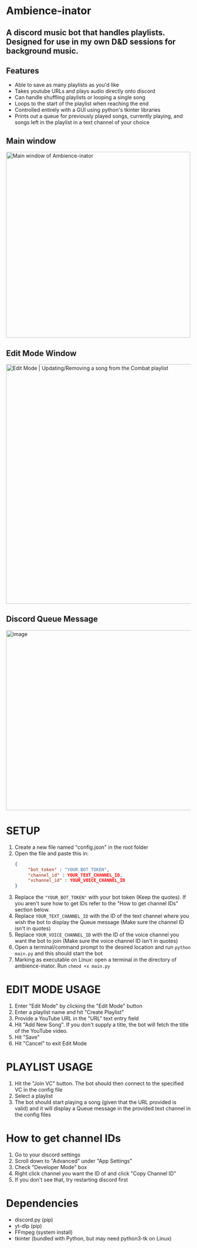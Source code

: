 # Ambience-inator
## A discord music bot that handles playlists. Designed for use in my own D&D sessions for background music.

## Features
- Able to save as many playlists as you'd like
- Takes youtube URLs and plays audio directly onto discord
- Can handle shuffling playlists or looping a single song
- Loops to the start of the playlist when reaching the end
- Controlled entirely with a GUI using python's tkinter libraries
- Prints out a queue for previously played songs, currently playing, and songs left in the playlist in a text channel of your choice

## Main window
<img width="502" height="506" alt="Main window of Ambience-inator" src="https://github.com/user-attachments/assets/778063e3-dfca-4fc3-9094-4ce363d50a84" />

## Edit Mode Window
<img width="828" height="652" alt="Edit Mode | Updating/Removing a song from the Combat playlist" src="https://github.com/user-attachments/assets/42733be2-19ab-41f1-aa1c-d7ff95f98380" />

## Discord Queue Message
<img width="594" height="490" alt="image" src="https://github.com/user-attachments/assets/b5ef8428-08e2-477c-888d-bdc3e10a2d1e" />


# SETUP
1. Create a new file named "config.json" in the root folder
2. Open the file and paste this in:
   ```json
   {
        "bot_token" : "YOUR_BOT_TOKEN",
        "channel_id" : YOUR_TEXT_CHANNEL_ID,
        "vchannel_id" : YOUR_VOICE_CHANNEL_ID
   }
3. Replace the `"YOUR_BOT_TOKEN"` with your bot token (Keep the quotes). If you aren't sure how to get IDs refer to the "How to get channel IDs" section below.
4. Replace `YOUR_TEXT_CHANNEL_ID` with the ID of the text channel where you wish the bot to display the Queue message (Make sure the channel ID isn't in quotes)
5. Replace `YOUR_VOICE_CHANNEL_ID` with the ID of the voice channel you want the bot to join (Make sure the voice channel ID isn't in quotes)
6. Open a terminal/command prompt to the desired location and run `python main.py` and this should start the bot
7. Marking as executable on Linux: open a terminal in the directory of ambience-inator. Run `chmod +x main.py`



# EDIT MODE USAGE
1. Enter "Edit Mode" by clicking the "Edit Mode" button
2. Enter a playlist name and hit "Create Playlist"
3. Provide a YouTube URL in the "URL" text entry field
4. Hit "Add New Song". If you don't supply a title, the bot will fetch the title of the YouTube video.
5. Hit "Save"
6. Hit "Cancel" to exit Edit Mode


# PLAYLIST USAGE
1. Hit the "Join VC" button. The bot should then connect to the specified VC in the config file
2. Select a playlist
3. The bot should start playing a song (given that the URL provided is valid) and it will display a Queue message in the provided text channel in the config files


# How to get channel IDs
1. Go to your discord settings
2. Scroll down to "Advanced" under "App Settings"
3. Check "Developer Mode" box
4. Right click channel you want the ID of and click "Copy Channel ID"
5. If you don't see that, try restarting discord first


# Dependencies
- discord.py (pip)
- yt-dlp (pip)
- FFmpeg (system install)
- tkinter (bundled with Python, but may need python3-tk on Linux)
